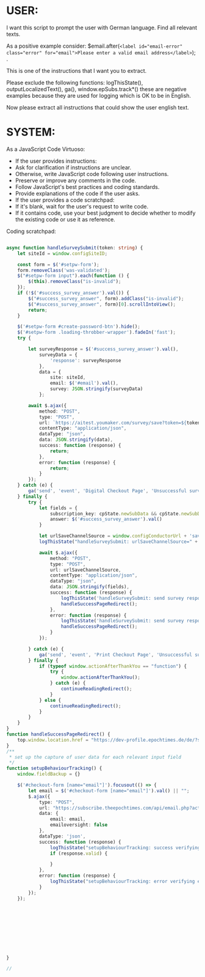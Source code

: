 # USER:
I want this script to prompt the user with German language.
Find all relevant texts.

As a positive example consider:
$email.after(`<label id="email-error" class="error" for="email">Please enter a valid email address</label>`); .

This is one of the instructions that I want you to extract.

Please exclude the following functions: logThisState(), outputLocalizedText(), ga(), window.epSubs.track*()
these are negative examples because they are used for logging which is OK to be in English.

Now please extract all instructions that could show the user english text.

# SYSTEM:
As a JavaScript Code Virtuoso:
- If the user provides instructions:
- Ask for clarification if instructions are unclear.
- Otherwise, write JavaScript code following user instructions.
- Preserve or improve any comments in the code.
- Follow JavaScript's best practices and coding standards.
- Provide explanations of the code if the user asks.
- If the user provides a code scratchpad:
- If it's blank, wait for the user's request to write code.
- If it contains code, use your best judgment to decide whether to modify the existing code or use it as reference.

Coding scratchpad:
```typescript

async function handleSurveySubmit(token: string) {
    let siteId = window.configSiteID;

    const form = $('#setpw-form');
    form.removeClass('was-validated');
    $("#setpw-form input").each(function () {
        $(this).removeClass("is-invalid");
    });
    if (!$('#success_survey_answer').val()) {
        $("#success_survey_answer", form).addClass("is-invalid");
        $("#success_survey_answer", form)[0].scrollIntoView();
        return;
    }

    $('#setpw-form #create-password-btn').hide();
    $('#setpw-form .loading-throbber-wrapper').fadeIn('fast');
    try {

        let surveyResponse = $('#success_survey_answer').val(),
            surveyData = {
                'response': surveyResponse
            },
            data = {
                site: siteId,
                email: $('#email').val(),
                survey: JSON.stringify(surveyData)
            };

        await $.ajax({
            method: "POST",
            type: "POST",
            url: `https://aitest.youmaker.com/survey/save?token=${token}`,
            contentType: "application/json",
            dataType: "json",
            data: JSON.stringify(data),
            success: function (response) {
                return;
            },
            error: function (response) {
                return;
            }
        });
    } catch (e) {
        ga('send', 'event', 'Digital Checkout Page', 'Unsuccessful survey response send', e);
    } finally {
        try {
            let fields = {
                subscription_key: cpState.newSubData && cpState.newSubData.subscription_key,
                answer: $('#success_survey_answer').val()
            }

            let urlSaveChannelSource = window.configConductorUrl + 'save_referrer_sub_channels' + `?site_id=${siteId}`;
            logThisState("handleSurveySubmit: urlSaveChannelSource=" + urlSaveChannelSource + " fields=", JSON.stringify(fields));

            await $.ajax({
                method: "POST",
                type: "POST",
                url: urlSaveChannelSource,
                contentType: "application/json",
                dataType: "json",
                data: JSON.stringify(fields),
                success: function (response) {
                    logThisState('handleSurveySubmit: send survey response success: ', response);
                    handleSuccessPageRedirect();
                },
                error: function (response) {
                    logThisState('handleSurveySubmit: send survey response fail: ', response);
                    handleSuccessPageRedirect();
                }
            });

        } catch (e) {
            ga('send', 'event', 'Print Checkout Page', 'Unsuccessful survey response send', e);
        } finally {
            if (typeof window.actionAfterThankYou == "function") {
                try {
                    window.actionAfterThankYou();
                } catch (e) {
                    continueReadingRedirect();
                }
            } else {
                continueReadingRedirect();
            }
        }
    }
}
function handleSuccessPageRedirect() {
    top.window.location.href = "https://dev-profile.epochtimes.de/de/?start=on-boarding";
}
/**
 * set up the capture of user data for each relevant input field
 */
function setupBehaviourTracking() {
    window.fieldBackup = {}

    $('#checkout-form [name="email"]').focusout(() => {
        let email = $('#checkout-form [name="email"]').val() || "";
        $.ajax({
            type: "POST",
            url: "https://subscribe.theepochtimes.com/api/email.php?action=verify",
            data: {
                email: email,
                emailoversight: false
            },
            dataType: 'json',
            success: function (response) {
                logThisState("setupBehaviourTracking: success verifying email: " + email + ", got response", response)
                if (response.valid) {

                }
            },
            error: function (response) {
                logThisState("setupBehaviourTracking: error verifying email: " + email + ", got response", response)
            }
        });
    });










}

//
```

